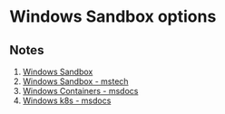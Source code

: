 # Windows Sandbox options



## Notes
1. [Windows Sandbox](https://www.theverge.com/2018/12/19/18147991/microsoft-windows-sandbox-security-safety-isolation-standalone-apps)
2. [Windows Sandbox - mstech](https://techcommunity.microsoft.com/t5/windows-kernel-internals/windows-sandbox/ba-p/301849#)
3. [Windows Containers - msdocs](https://docs.microsoft.com/en-us/virtualization/windowscontainers/about/)
4. [Windows k8s - msdocs](https://docs.microsoft.com/en-us/virtualization/windowscontainers/kubernetes/getting-started-kubernetes-windows)

